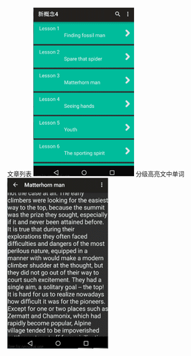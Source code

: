 文章列表
![](https://github.com/sigaritus/nce4/blob/master/images/x1.gif)
分级高亮文中单词
![](https://github.com/sigaritus/nce4/blob/master/images/y1.gif)